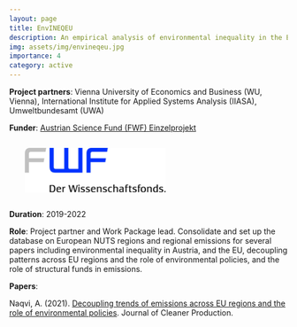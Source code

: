 ```yaml
---
layout: page
title: EnvINEQEU
description: An empirical analysis of environmental inequality in the EU
img: assets/img/envineqeu.jpg
importance: 4
category: active
---
```



**Project partners**: Vienna University of Economics and Business (WU, Vienna), International Institute for Applied Systems Analysis (IIASA), Umweltbundesamt (UWA)





**Funder**: <a href="https://www.fwf.ac.at/de/forschungsfoerderung/fwf-programme/einzelprojekte" target="_blank">Austrian Science Fund (FWF) Einzelprojekt</a>

<div class="row" style="margin: 2.0em;">
	<a class="mr-auto" href="https://www.fwf.ac.at" target="_blank">
	  <img height="80px" src="/assets/img/fwf.jpg">
	</a>
</div>

**Duration**: 2019-2022

**Role**: Project partner and Work Package lead. Consolidate and set up the database on European NUTS regions and regional emissions for several papers including environmental inequality in Austria, and the EU, decoupling patterns across EU regions and the role of environmental policies, and the role of structural funds in emissions.


**Papers**:

Naqvi, A. (2021). <a href="https://www.sciencedirect.com/science/article/pii/S0959652621033175" target="_blank">Decoupling trends of emissions across EU regions and the role of environmental policies</a>. Journal of Cleaner Production.
